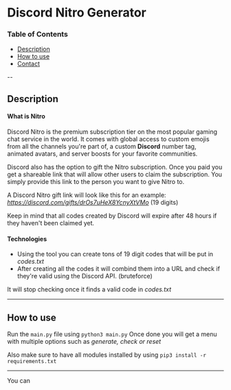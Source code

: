 # Discord Nitro Generator

### Table of Contents
- [Description](#description)
- [How to use](#how-to-use)
- [Contact](#contact)

--

## Description

#### What is Nitro

Discord Nitro is the premium subscription tier on the most popular gaming chat service in the world. It comes with global access to custom emojis from all the channels you're part of, a custom **Discord** number tag, animated avatars, and server boosts for your favorite communities.

Discord also has the option to gift the Nitro subscription. Once you paid you get a shareable link that will allow other users to claim the subscription. You simply provide this link to the person you want to give Nitro to.

A Discord Nitro gift link will look like this for an example: *https://discord.com/gifts/drOs7uHeX8YcnyXtVMo* (19 digits)

Keep in mind that all codes created by Discord will expire after 48 hours if they haven't been claimed yet.

#### Technologies

- Using the tool you can create tons of 19 digit codes that will be put in *codes.txt*
- After creating all the codes it will combind them into a URL and check if they're valid using the Discord API. (bruteforce)

It will stop checking once it finds a valid code in *codes.txt*

---

## How to use

Run the ``main.py`` file using ``python3 main.py``
Once done you will get a menu with multiple options such as *generate, check or reset*

Also make sure to have all modules installed by using ``pip3 install -r requirements.txt``

---

You can 

